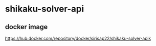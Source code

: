 # shikaku-solver-api

## docker image
https://hub.docker.com/repository/docker/sirisap22/shikaku-solver-apik
